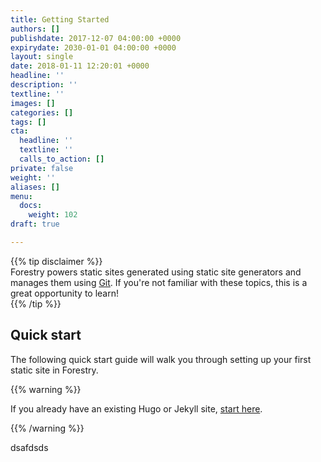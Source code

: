```yaml
---
title: Getting Started
authors: []
publishdate: 2017-12-07 04:00:00 +0000
expirydate: 2030-01-01 04:00:00 +0000
layout: single
date: 2018-01-11 12:20:01 +0000
headline: ''
description: ''
textline: ''
images: []
categories: []
tags: []
cta:
  headline: ''
  textline: ''
  calls_to_action: []
private: false
weight: ''
aliases: []
menu:
  docs:
    weight: 102
draft: true

---
```

{{% tip disclaimer %}}  
Forestry powers static sites generated using static site generators and manages them using [Git](https://git-scm.com/ "Git Website"). If you're not familiar with these topics, this is a great opportunity to learn!  
{{% /tip %}}

## Quick start

The following quick start guide will walk you through setting up your first static site in Forestry.

{{% warning %}}

If you already have an existing Hugo or Jekyll site, [start here]().

{{% /warning %}}

dsafdsds